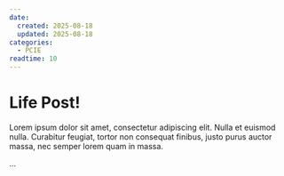 ```yaml
---
date:
  created: 2025-08-18 
  updated: 2025-08-18 
categories:
  - PCIE
readtime: 10
---
```


# Life Post!

Lorem ipsum dolor sit amet, consectetur adipiscing elit. Nulla et euismod
nulla. Curabitur feugiat, tortor non consequat finibus, justo purus auctor
massa, nec semper lorem quam in massa.

<!-- more -->
...